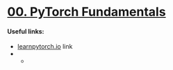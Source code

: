# [00. PyTorch Fundamentals](https://colab.research.google.com/github/mrdbourke/pytorch-deep-learning/blob/main/00_pytorch_fundamentals.ipynb)
#### Useful links:
- [learnpytorch.io](https://www.learnpytorch.io/00_pytorch_fundamentals/) link
- - []()
<!--stackedit_data:
eyJoaXN0b3J5IjpbMzcwNjEzNTQzLC02MzE3MDg5MDcsLTE2Mz
g0MjUxNTRdfQ==
-->